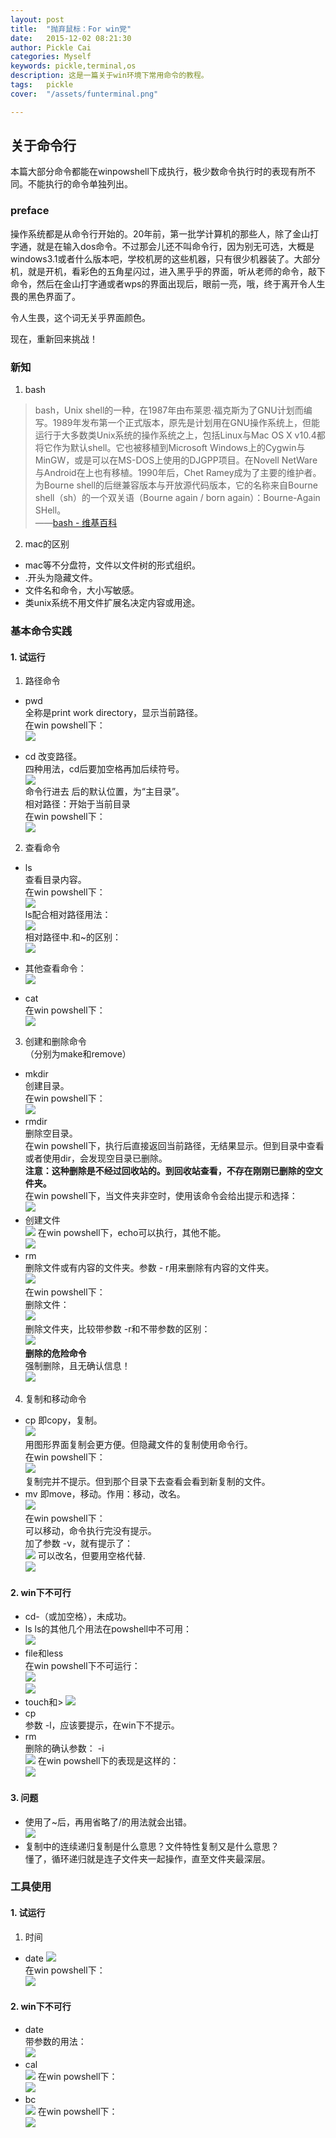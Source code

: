 ```yaml
---
layout: post  
title:  "抛弃鼠标：For win党"  
date:   2015-12-02 08:21:30  
author: Pickle Cai  
categories: Myself  
keywords: pickle,terminal,os  
description: 这是一篇关于win环境下常用命令的教程。  
tags:	pickle   
cover:  "/assets/funterminal.png"  

---  
```


## 关于命令行  

本篇大部分命令都能在winpowshell下成执行，极少数命令执行时的表现有所不同。不能执行的命令单独列出。

### preface
操作系统都是从命令行开始的。20年前，第一批学计算机的那些人，除了金山打字通，就是在输入dos命令。不过那会儿还不叫命令行，因为别无可选，大概是windows3.1或者什么版本吧，学校机房的这些机器，只有很少机器装了。大部分机，就是开机，看彩色的五角星闪过，进入黑乎乎的界面，听从老师的命令，敲下命令，然后在金山打字通或者wps的界面出现后，眼前一亮，哦，终于离开令人生畏的黑色界面了。  

令人生畏，这个词无关乎界面颜色。  

现在，重新回来挑战！  

### 新知  

1. bash  
> bash，Unix shell的一种，在1987年由布莱恩·福克斯为了GNU计划而编写。1989年发布第一个正式版本，原先是计划用在GNU操作系统上，但能运行于大多数类Unix系统的操作系统之上，包括Linux与Mac OS X v10.4都将它作为默认shell。它也被移植到Microsoft Windows上的Cygwin与MinGW，或是可以在MS-DOS上使用的DJGPP项目。在Novell NetWare与Android在上也有移植。1990年后，Chet Ramey成为了主要的维护者。为Bourne shell的后继兼容版本与开放源代码版本，它的名称来自Bourne shell（sh）的一个双关语（Bourne again / born again）：Bourne-Again SHell。  
> ——[bash - 维基百科](https://zh.wikipedia.org/wiki/Bash)  

2. mac的区别  
 - mac等不分盘符，文件以文件树的形式组织。  
 - .开头为隐藏文件。  
 - 文件名和命令，大小写敏感。  
 - 类unix系统不用文件扩展名决定内容或用途。  

### 基本命令实践  

#### 1. 试运行  
1. 路径命令  
 - pwd  
全称是print work directory，显示当前路径。    
在win powshell下：  
![](http://i5.tietuku.com/2df0ef42dc0f0847.png)    
 
 - cd 
改变路径。  
四种用法，cd后要加空格再加后续符号。  
![](http://7xotr7.com1.z0.glb.clouddn.com/15-12-2/78500236.jpg)  
命令行进去 后的默认位置，为“主目录”。  
相对路径：开始于当前目录  
在win powshell下：  
![](http://7xotr7.com1.z0.glb.clouddn.com/15-12-2/32169051.jpg)    

2. 查看命令  
 - ls  
查看目录内容。  
在win powshell下：  
![](http://7xotr7.com1.z0.glb.clouddn.com/15-12-2/42389593.jpg)  
ls配合相对路径用法：  
![](http://7xotr7.com1.z0.glb.clouddn.com/15-12-2/98101821.jpg)  
相对路径中.和~的区别：  
![](http://7xotr7.com1.z0.glb.clouddn.com/15-12-2/14338391.jpg)  

 - 其他查看命令：  
![](http://7xotr7.com1.z0.glb.clouddn.com/15-12-2/49623554.jpg)
 - cat  
在win powshell下：  
![](http://7xotr7.com1.z0.glb.clouddn.com/15-12-2/61137155.jpg)  

3. 创建和删除命令  
（分别为make和remove）  
 - mkdir  
创建目录。  
在win powshell下：   
![](http://7xotr7.com1.z0.glb.clouddn.com/15-12-2/52003107.jpg)  
 - rmdir  
删除空目录。  
在win powshell下，执行后直接返回当前路径，无结果显示。但到目录中查看或者使用dir，会发现空目录已删除。  
**注意：这种删除是不经过回收站的。到回收站查看，不存在刚刚已删除的空文件夹。**  
在win powshell下，当文件夹非空时，使用该命令会给出提示和选择：  
![](http://7xotr7.com1.z0.glb.clouddn.com/15-12-2/16817198.jpg)  
 - 创建文件  
![](http://7xotr7.com1.z0.glb.clouddn.com/15-12-2/85279120.jpg)
在win powshell下，echo可以执行，其他不能。    
![](http://7xotr7.com1.z0.glb.clouddn.com/15-12-2/81321629.jpg)
 - rm  
删除文件或有内容的文件夹。参数 - r用来删除有内容的文件夹。    
![](http://7xotr7.com1.z0.glb.clouddn.com/15-12-2/25256439.jpg)  
在win powshell下：   
删除文件：  
![](http://7xotr7.com1.z0.glb.clouddn.com/15-12-2/18714824.jpg)  
删除文件夹，比较带参数 -r和不带参数的区别：  
![](http://7xotr7.com1.z0.glb.clouddn.com/15-12-2/24416488.jpg)  
**删除的危险命令**  
强制删除，且无确认信息！  
![](http://7xotr7.com1.z0.glb.clouddn.com/15-12-2/39814387.jpg)  

4. 复制和移动命令  
 - cp 
即copy，复制。  
![](http://7xotr7.com1.z0.glb.clouddn.com/15-12-2/62666702.jpg)  
用图形界面复制会更方便。但隐藏文件的复制使用命令行。    
在win powshell下：  
![](http://7xotr7.com1.z0.glb.clouddn.com/15-12-2/21724161.jpg)  
复制完并不提示。但到那个目录下去查看会看到新复制的文件。  
 - mv 
即move，移动。作用：移动，改名。    
![](http://7xotr7.com1.z0.glb.clouddn.com/15-12-2/2181154.jpg)  
在win powshell下：  
可以移动，命令执行完没有提示。  
加了参数 -v，就有提示了：  
![](http://7xotr7.com1.z0.glb.clouddn.com/15-12-2/62937300.jpg)
可以改名，但要用空格代替.  
![](http://7xotr7.com1.z0.glb.clouddn.com/15-12-2/88818743.jpg)

#### 2. win下不可行  
 - cd-（或加空格），未成功。    
 - ls
ls的其他几个用法在powshell中不可用：  
![](http://7xotr7.com1.z0.glb.clouddn.com/15-12-2/97114727.jpg)  
 - file和less  
在win powshell下不可运行：   
![](http://7xotr7.com1.z0.glb.clouddn.com/15-12-2/74601566.jpg)    
![](http://7xotr7.com1.z0.glb.clouddn.com/15-12-2/77121652.jpg)  
 - touch和> 
![](http://7xotr7.com1.z0.glb.clouddn.com/15-12-2/31363595.jpg)  
 - cp  
参数 -l，应该要提示，在win下不提示。  
 - rm  
删除的确认参数： -i  
![](http://7xotr7.com1.z0.glb.clouddn.com/15-12-2/34915702.jpg)
在win powshell下的表现是这样的：  
![](http://7xotr7.com1.z0.glb.clouddn.com/15-12-2/3558620.jpg)

#### 3. 问题  

 - 使用了~后，再用省略了/的用法就会出错。   
![](http://7xotr7.com1.z0.glb.clouddn.com/15-12-2/81854137.jpg)  
 - 复制中的连续递归复制是什么意思？文件特性复制又是什么意思？  
懂了，循环递归就是连子文件夹一起操作，直至文件夹最深层。  

### 工具使用  

#### 1. 试运行  
1. 时间  
 - date 
![](http://7xotr7.com1.z0.glb.clouddn.com/15-12-2/73325330.jpg)  
在win powshell下：   
![](http://7xotr7.com1.z0.glb.clouddn.com/15-12-2/52783349.jpg)

#### 2. win下不可行     
 - date  
带参数的用法：  
![](http://7xotr7.com1.z0.glb.clouddn.com/15-12-2/39777723.jpg)
 - cal  
![](http://7xotr7.com1.z0.glb.clouddn.com/15-12-2/3879752.jpg)
在win powshell下：   
![](http://7xotr7.com1.z0.glb.clouddn.com/15-12-2/62121380.jpg)  
 - bc   
![](http://7xotr7.com1.z0.glb.clouddn.com/15-12-2/68352055.jpg)
在win powshell下：  
![](http://7xotr7.com1.z0.glb.clouddn.com/15-12-2/13184512.jpg) 